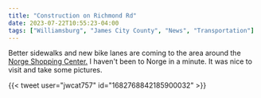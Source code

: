 ```yaml
---
title: "Construction on Richmond Rd"
date: 2023-07-22T10:55:23-04:00
tags: ["Williamsburg", "James City County", "News", "Transportation"]
---
```


Better sidewalks and new bike lanes are coming to the area around the [Norge Shopping Center.](https://www.dailypress.com/2023/07/22/sidewalk-improvements-and-bike-lane-coming-to-richmond-road-in-norge/) I haven't been to Norge in a minute. It was nice to visit and take some pictures.

{{< tweet user="jwcat757" id="1682768842185900032" >}}
